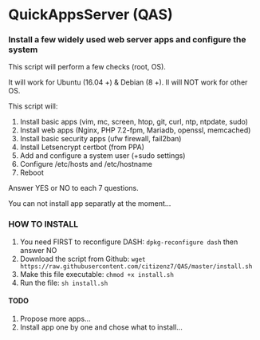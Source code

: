 # QuickAppsServer (QAS)
### Install a few widely used web server apps and configure the system
This script will perform a few checks (root, OS).

It will work for Ubuntu (16.04 +) & Debian (8 +). Il will NOT work for other OS.

This script will:
1. Install basic apps (vim, mc, screen, htop, git, curl, ntp, ntpdate, sudo)
2. Install web apps (Nginx, PHP 7.2-fpm, Mariadb, openssl, memcached)
3. Install basic security apps (ufw firewall, fail2ban)
4. Install Letsencrypt certbot (from PPA)
5. Add and configure a system user (+sudo settings)
6. Configure /etc/hosts and /etc/hostname
7. Reboot

Answer YES or NO to each 7 questions.

You can not install app separatly at the moment...

### HOW TO INSTALL
1. You need FIRST to reconfigure DASH: 
``dpkg-reconfigure dash``
then answer NO
2. Download the script from Github:
``wget https://raw.githubusercontent.com/citizenz7/QAS/master/install.sh``
3. Make this file executable:
``chmod +x install.sh``
4. Run the file:
``sh install.sh``

#### TODO
1. Propose more apps...
2. Install app one by one and chose what to install...
